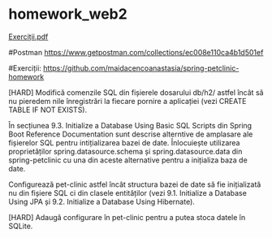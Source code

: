 # homework_web2

[Exerciții.pdf](https://github.com/maidacencoanastasia/homework_web2/files/7204958/Exerci.ii.pdf)



#Postman
https://www.getpostman.com/collections/ec008e110ca4b1d501ef

#Exerciții:
https://github.com/maidacencoanastasia/spring-petclinic-homework

[HARD] Modifică comenzile SQL din fișierele dosarului db/h2/ astfel încât să nu pieredem nile înregistrări la fiecare pornire a aplicației (vezi CREATE TABLE IF NOT EXISTS).

În secțiunea 9.3. Initialize a Database Using Basic SQL Scripts din Spring Boot Reference Documentation sunt descrise alterntive de amplasare ale fișierelor SQL pentru intițializarea bazei de date. Înlocuiește utilizarea proprietăților spring.datasource.schema și spring.datasource.data din spring-petclinic cu una din aceste alternative pentru a inițializa baza de date.

Configurează pet-clinic astfel încât structura bazei de date să fie inițializată nu din fișiere SQL ci din clasele entităților (vezi 9.1. Initialize a Database Using JPA și 9.2. Initialize a Database Using Hibernate).

[HARD] Adaugă configurare în pet-clinic pentru a putea stoca datele în SQLite.

